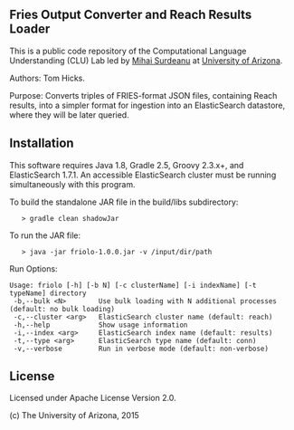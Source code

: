 ## Fries Output Converter and Reach Results Loader

This is a public code repository of the Computational Language Understanding (CLU) Lab led by [Mihai Surdeanu](http://surdeanu.info/mihai/) at [University of Arizona](http://www.arizona.edu).

Authors: Tom Hicks.

Purpose: Converts triples of FRIES-format JSON files, containing Reach results, into a simpler
format for ingestion into an ElasticSearch datastore, where they will be later queried.

## Installation

This software requires Java 1.8, Gradle 2.5, Groovy 2.3.x+, and ElasticSearch 1.7.1.
An accessible ElasticSearch cluster must be running simultaneously with this program.

To build the standalone JAR file in the build/libs subdirectory:

```
   > gradle clean shadowJar
```

To run the JAR file:

```
   > java -jar friolo-1.0.0.jar -v /input/dir/path
```

Run Options:

```
Usage: friolo [-h] [-b N] [-c clusterName] [-i indexName] [-t typeName] directory
 -b,--bulk <N>        Use bulk loading with N additional processes (default: no bulk loading)
 -c,--cluster <arg>   ElasticSearch cluster name (default: reach)
 -h,--help            Show usage information
 -i,--index <arg>     ElasticSearch index name (default: results)
 -t,--type <arg>      ElasticSearch type name (default: conn)
 -v,--verbose         Run in verbose mode (default: non-verbose)
```

## License

Licensed under Apache License Version 2.0.

(c) The University of Arizona, 2015
